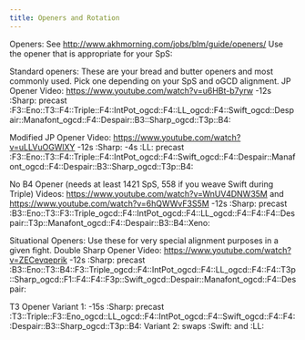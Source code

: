 ```yaml
---
title: Openers and Rotation
---
```

Openers:
See http://www.akhmorning.com/jobs/blm/guide/openers/
Use the opener that is appropriate for your SpS:

Standard openers:
These are your bread and butter openers and most commonly used. Pick one depending on your SpS and oGCD alignment.
JP Opener
Video: https://www.youtube.com/watch?v=u6HBt-b7yrw
-12s :Sharp: precast :F3::Eno::T3::F4::Triple::F4::IntPot_ogcd::F4::LL_ogcd::F4::Swift_ogcd::Despair::Manafont_ogcd::F4::Despair::B3::Sharp_ogcd::T3p::B4:
 
Modified JP Opener
Video: https://www.youtube.com/watch?v=uLLVuOGWlXY
-12s :Sharp: -4s :LL: precast :F3::Eno::T3::F4::Triple::F4::IntPot_ogcd::F4::Swift_ogcd::F4::Despair::Manafont_ogcd::F4::Despair::B3::Sharp_ogcd::T3p::B4:
 
No B4 Opener (needs at least 1421 SpS, 558 if you weave Swift during Triple)
Videos: https://www.youtube.com/watch?v=WnUV4DNW35M and https://www.youtube.com/watch?v=6hQWWvF3S5M
-12s :Sharp: precast :B3::Eno::T3::F3::Triple_ogcd::F4::IntPot_ogcd::F4::LL_ogcd::F4::F4::F4::Despair::T3p::Manafont_ogcd::F4::Despair::B3::B4::Xeno:
 
Situational Openers:
Use these for very special alignment purposes in a given fight.
Double Sharp Opener
Video: https://www.youtube.com/watch?v=ZECevqeprik
-12s :Sharp: precast :B3::Eno::T3::B4::F3::Triple_ogcd::F4::IntPot_ogcd::F4::LL_ogcd::F4::F4::T3p::Sharp_ogcd::F1::F4::F4::F3p::Swift_ogcd::Despair::Manafont_ogcd::F4::Despair:
 
 T3 Opener
Variant 1: -15s :Sharp: precast :T3::Triple::F3::Eno_ogcd::LL_ogcd::F4::IntPot_ogcd::F4::Swift_ogcd::F4::F4::Despair::B3::Sharp_ogcd::T3p::B4:
Variant 2: swaps :Swift: and :LL: 